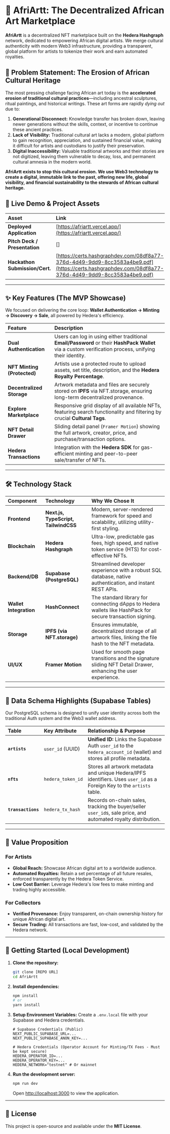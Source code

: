 # 🎨 AfriArtt: The Decentralized African Art Marketplace

**AfriArtt** is a decentralized NFT marketplace built on the **Hedera Hashgraph** network, dedicated to empowering African digital artists. We merge cultural authenticity with modern Web3 infrastructure, providing a transparent, global platform for artists to tokenize their work and earn automated royalties.

## 🛑 Problem Statement: The Erosion of African Cultural Heritage

The most pressing challenge facing African art today is the **accelerated erosion of traditional cultural practices**—including ancestral sculptures, ritual paintings, and historical writings. These art forms are rapidly *dying out* due to:

1.  **Generational Disconnect:** Knowledge transfer has broken down, leaving newer generations without the skills, context, or incentive to continue these ancient practices.
2.  **Lack of Visibility:** Traditional cultural art lacks a modern, global platform to gain recognition, appreciation, and sustained financial value, making it difficult for artists and custodians to justify their preservation.
3.  **Digital Inaccessibility:** Valuable traditional artworks and their stories are not digitized, leaving them vulnerable to decay, loss, and permanent cultural amnesia in the modern world.

**AfriArtt exists to stop this cultural erosion. We use Web3 technology to create a digital, immutable link to the past, offering new life, global visibility, and financial sustainability to the stewards of African cultural heritage.**

## 🚀 Live Demo & Project Assets

| Asset                          | Link                                                                                                                                               |
| :----------------------------- | :------------------------------------------------------------------------------------------------------------------------------------------------- |
| **Deployed Application**       | [https://afriartt.vercel.app/](https://afriartt.vercel.app/)                                                                                       |
| **Pitch Deck / Presentation**  | []                                                                                                                                                 |
| **Hackathon Submission/Cert.** | [https://certs.hashgraphdev.com/08df8a77-376d-4d49-9dd9-8cc3583a4be9.pdf](https://certs.hashgraphdev.com/08df8a77-376d-4d49-9dd9-8cc3583a4be9.pdf) |

-----

## ✨ Key Features (The MVP Showcase)

We focused on delivering the core loop: **Wallet Authentication $\rightarrow$ Minting $\rightarrow$ Discovery $\rightarrow$ Sale**, all powered by Hedera's efficiency.

| Feature                     | Description                                                                                                                                           |
| :-------------------------- | :---------------------------------------------------------------------------------------------------------------------------------------------------- |
| **Dual Authentication**     | Users can log in using either traditional **Email/Password** or their **HashPack Wallet** via a custom verification process, unifying their identity. |
| **NFT Minting (Protected)** | Artists use a protected route to upload assets, set title, description, and the **Hedera Royalty Percentage**.                                        |
| **Decentralized Storage**   | Artwork metadata and files are securely stored on **IPFS** via NFT.storage, ensuring long-term decentralized provenance.                              |
| **Explore Marketplace**     | Responsive grid display of all available NFTs, featuring search functionality and filtering by crucial **Cultural Tags**.                             |
| **NFT Detail Drawer**       | Sliding detail panel (`Framer Motion`) showing the full artwork, creator, price, and purchase/transaction options.                                    |
| **Hedera Transactions**     | Integration with the **Hedera SDK** for gas-efficient minting and peer-to-peer sale/transfer of NFTs.                                                 |

-----

## 🛠️ Technology Stack

| Component              | Technology                           | Why We Chose It                                                                                              |
| :--------------------- | :----------------------------------- | :----------------------------------------------------------------------------------------------------------- |
| **Frontend**           | **Next.js, TypeScript, TailwindCSS** | Modern, server-rendered framework for speed and scalability, utilizing utility-first styling.                |
| **Blockchain**         | **Hedera Hashgraph**                 | Ultra-low, predictable gas fees, high speed, and native token service (HTS) for cost-effective NFTs.         |
| **Backend/DB**         | **Supabase (PostgreSQL)**            | Streamlined developer experience with a robust SQL database, native authentication, and instant REST APIs.   |
| **Wallet Integration** | **HashConnect**                      | The standard library for connecting dApps to Hedera wallets like HashPack for secure transaction signing.    |
| **Storage**            | **IPFS (via NFT.storage)**           | Ensures immutable, decentralized storage of all artwork files, linking the file hash to the NFT metadata.    |
| **UI/UX**              | **Framer Motion**                    | Used for smooth page transitions and the signature sliding NFT Detail Drawer, enhancing the user experience. |

-----

## 🎨 Data Schema Highlights (Supabase Tables)

Our PostgreSQL schema is designed to unify user identity across both the traditional Auth system and the Web3 wallet address.

| Table              | Key Attribute     | Relationship & Purpose                                                                                                  |
| :----------------- | :---------------- | :---------------------------------------------------------------------------------------------------------------------- |
| **`artists`**      | `user_id` (UUID)  | **Unified ID:** Links the Supabase Auth `user_id` to the `hedera_account_id` (wallet) and stores all profile metadata.  |
| **`nfts`**         | `hedera_token_id` | Stores all artwork metadata and unique Hedera/IPFS identifiers. Uses `user_id` as a Foreign Key to the `artists` table. |
| **`transactions`** | `hedera_tx_hash`  | Records on-chain sales, tracking the buyer/seller `user_id`s, sale price, and automated royalty distribution.           |

-----

## 🎯 Value Proposition

### For Artists

  * **Global Reach:** Showcase African digital art to a worldwide audience.
  * **Automated Royalties:** Retain a set percentage of all future resales, enforced transparently by the Hedera Token Service.
  * **Low Cost Barrier:** Leverage Hedera's low fees to make minting and trading highly accessible.

### For Collectors

  * **Verified Provenance:** Enjoy transparent, on-chain ownership history for unique African digital art.
  * **Secure Trading:** All transactions are fast, low-cost, and validated by the Hedera network.

-----

## 🤝 Getting Started (Local Development)

1.  **Clone the repository:**
    ```bash
    git clone [REPO URL]
    cd AfriArtt
    ```
2.  **Install dependencies:**
    ```bash
    npm install
    # or
    yarn install
    ```
3.  **Setup Environment Variables:**
    Create a `.env.local` file with your Supabase and Hedera credentials.
    ```env
    # Supabase Credentials (Public)
    NEXT_PUBLIC_SUPABASE_URL=...
    NEXT_PUBLIC_SUPABASE_ANON_KEY=...

    # Hedera Credentials (Operator Account for Minting/TX Fees - Must be kept secure)
    HEDERA_OPERATOR_ID=...
    HEDERA_OPERATOR_KEY=...
    HEDERA_NETWORK="testnet" # Or mainnet
    ```
4.  **Run the development server:**
    ```bash
    npm run dev
    ```
    Open [http://localhost:3000](https://www.google.com/search?q=http://localhost:3000) to view the application.

-----

## 📜 License

This project is open-source and available under the **MIT License**.